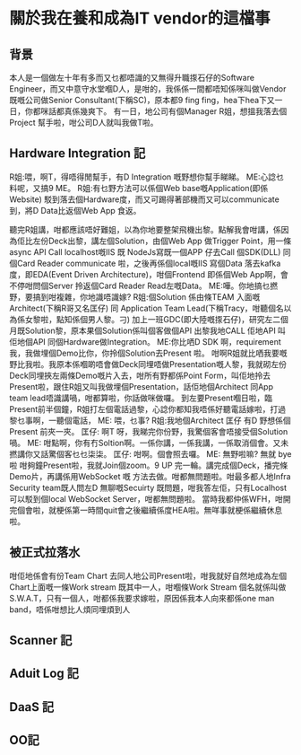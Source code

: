 # 關於我在養和成為IT vendor的這檔事
## 背景
本人是一個做左十年有多而又乜都唔識的又無得升職揼石仔的Software Engineer，而又中意守水堂嗰D人，是咁的，我係係一間都唔知係咪叫做Vendor既嘅公司做Senior Consultant(下稱SC)，原本都9 fing fing，hea下hea下又一日，你都咪話都真係幾爽下。
有一日，地公司有個Manager R姐，想搵我落去個Project 幫手啦，咁公司D人就叫我做T啦。

## Hardware Integration 記

R姐:喂，啊T，得唔得閒幫手，有D Integration 嘅野想你幫手睇睇。
ME:心諗乜料呢，又搞9 ME。
R姐:有乜野方法可以係個Web base嘅Application(即係Website) 駁到落去個Hardware度，而又可踢得著部機而又可以communicate到，將D Data比返個Web App 食返。

聽完R姐講，咁都應該唔好難姐，以為你地要整架飛機出黎。點解我會咁講，係因為佢比左份Deck出黎，講左個Solution，由個Web App 做Trigger Point，用一條async API Call localhost嘅IIS 既 NodeJs寫既一個APP 仔去Call 個SDK(DLL) 同個Card Reader communicate 啦，之後再係個local嘅IIS 寫個Data 落去kafka度，即EDA(Event Driven Architecture)，咁個Frontend 即係個Web App啊，會不停咁問個Server 拎返個Card Reader Read左嘅Data。
ME:嘩。你地搞乜撚野，要搞到咁複雜，你地識唔識嫁?
R姐:個Solution 係由條TEAM 入面嘅Architect(下稱R哥又名匡仔) 同 Application Team Lead(下稱Tracy，咁聽個名以為係女黎啦，點知係個男人黎。刁) 加上一班GDC(即大陸嘅揼石仔)，研究左二個月既Solution黎，原本果個Solution係叫個客做個API 出黎我地CALL 佢地API 叫佢地個API 同個Hardware做Integration。
ME:你比哂D SDK 啊，requirement 我，我做埋個Demo比你，你拎個Solution去Present 啦。
咁啊R姐就比哂我要嘅野比我啦。我原本係嗰啲唔會做Deck同埋唔做Presentation嘅人黎，我就砌左份Deck同埋挾左兩條Demo嘅片入去，咁所有野都係Point Form，叫佢地拎去Present啦，跟住R姐又叫我做埋個Presentation，話佢地個Architect 同App team lead唔識講喎，咁都算啦，你話做咪做囉。
到左要Present嗰日啦，臨Present前半個鐘，R姐打左個電話過黎，心諗你都知我唔係好聽電話嫁啦，打過黎乜事啊，一聽個電話，
ME: 喂，乜事?
R姐:我地個Architect 匡仔 有D 野想係個Present 前夾一夾。
匡仔: 啊T 呀，我睇完你份野，我驚個客會唔接受個Solution喎。
ME: 咁點啊，你有冇Soltion啊。一係你講，一係我講，一係取消個會。又未撚講你又話驚個客乜乜柒柒。
匡仔: 咁啊。個會照去囉。
ME: 無野啦嘛? 無就 bye 啦
咁夠鐘Present啦，我就Join個zoom。9 UP 完一輪。講完成個Deck，播完條Demo片，再講係用WebSocket 嘅 方法去做。咁都無問題啦。咁最多都人地Infra Security team既人問左D 無聊嘅Secuirty 既問題，咁我答左佢，只有Localhost可以駁到個local WebSocket Server，咁都無問題啦。 當時我都仲係WFH，咁開完個會啦，就梗係第一時間quit會之後繼續係度HEA啦。無咩事就梗係繼續休息啦。

## 被正式拉落水
咁佢地係會有份Team Chart 去同人地公司Present啦，咁我就好自然地成為左個Chart上面嘅一條Work stream 既其中一人，咁嗰條Work Stream 個名就係叫做S.W.A.T，只有一個人，咁都係我要求嫁啦，原因係我本人向來都係one man band，唔係咁想比人煩同埋煩到人

## Scanner 記
## Aduit Log 記
## DaaS 記
## OO記
